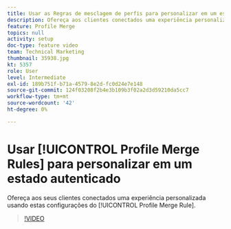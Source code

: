 ```yaml
---
title: Usar as Regras de mesclagem de perfis para personalizar em um estado autenticado
description: Ofereça aos clientes conectados uma experiência personalizada usando essas configurações de Regra de mesclagem de perfis.
feature: Profile Merge
topics: null
activity: setup
doc-type: feature video
team: Technical Marketing
thumbnail: 35938.jpg
kt: 5357
role: User
level: Intermediate
exl-id: 189b751f-b71a-4579-8e2d-fc0d24e7e148
source-git-commit: 124f03208f2b4e3b109b3f02a2d3d59210da5cc7
workflow-type: tm+mt
source-wordcount: '42'
ht-degree: 0%

---
```


# Usar [!UICONTROL Profile Merge Rules] para personalizar em um estado autenticado

Ofereça aos seus clientes conectados uma experiência personalizada usando estas configurações do [!UICONTROL Profile Merge Rule].

>[!VIDEO](https://video.tv.adobe.com/v/35938/?quality=12&learn=on)
